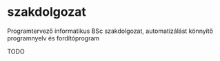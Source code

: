 # szakdolgozat
Programtervező informatikus BSc szakdolgozat, automatizálást könnyítő programnyelv és fordítóprogram

TODO
